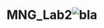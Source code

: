 # MNG_Lab2![bla](https://user-images.githubusercontent.com/114953055/200681785-3f30a31b-b41a-412a-aa98-9ab1204de93b.jpg)
